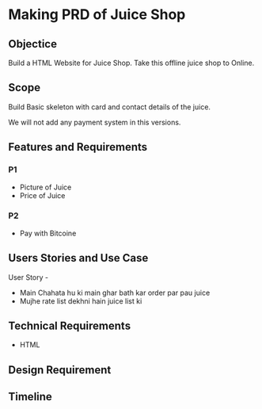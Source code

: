 # Making PRD of Juice Shop

## Objectice

Build a HTML Website for Juice Shop. Take this offline juice shop to Online.

## Scope

Build Basic skeleton with card and contact details of the juice.

We will not add any payment system in this versions.

## Features and Requirements 

### P1
- Picture of Juice
- Price of Juice

### P2

- Pay with Bitcoine

## Users Stories and Use Case

User Story - 

- Main Chahata hu ki main ghar bath kar order par pau juice
- Mujhe rate list dekhni hain juice list ki

## Technical Requirements 

- HTML

## Design Requirement 

## Timeline

